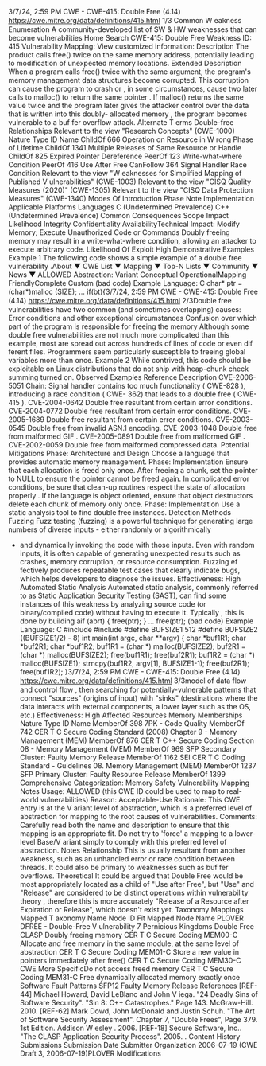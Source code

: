 3/7/24, 2:59 PM CWE - CWE-415: Double Free (4.14)
https://cwe.mitre.org/data/deﬁnitions/415.html 1/3
Common W eakness Enumeration
A community-developed list of SW & HW weaknesses that can become
vulnerabilities
Home Search
CWE-415: Double Free
Weakness ID: 415
Vulnerability Mapping: 
View customized information:
 Description
The product calls free() twice on the same memory address, potentially leading to modification of unexpected memory locations.
 Extended Description
When a program calls free() twice with the same argument, the program's memory management data structures become corrupted.
This corruption can cause the program to crash or , in some circumstances, cause two later calls to malloc() to return the same pointer .
If malloc() returns the same value twice and the program later gives the attacker control over the data that is written into this doubly-
allocated memory , the program becomes vulnerable to a buf fer overflow attack.
 Alternate T erms
Double-free
 Relationships
 Relevant to the view "Research Concepts" (CWE-1000)
Nature Type ID Name
ChildOf 666 Operation on Resource in W rong Phase of Lifetime
ChildOf 1341 Multiple Releases of Same Resource or Handle
ChildOf 825 Expired Pointer Dereference
PeerOf 123 Write-what-where Condition
PeerOf 416 Use After Free
CanFollow 364 Signal Handler Race Condition
 Relevant to the view "W eaknesses for Simplified Mapping of Published V ulnerabilities" (CWE-1003)
 Relevant to the view "CISQ Quality Measures (2020)" (CWE-1305)
 Relevant to the view "CISQ Data Protection Measures" (CWE-1340)
 Modes Of Introduction
Phase Note
Implementation
 Applicable Platforms
Languages
C (Undetermined Prevalence)
C++ (Undetermined Prevalence)
 Common Consequences
Scope Impact Likelihood
Integrity
Confidentiality
AvailabilityTechnical Impact: Modify Memory; Execute Unauthorized Code or Commands
Doubly freeing memory may result in a write-what-where condition, allowing an attacker to execute
arbitrary code.
 Likelihood Of Exploit
High
 Demonstrative Examples
Example 1
The following code shows a simple example of a double free vulnerability .About ▼ CWE List ▼ Mapping ▼ Top-N Lists ▼ Community ▼ News ▼
ALLOWED
Abstraction: Variant
Conceptual OperationalMapping
FriendlyComplete Custom
(bad code) Example Language: C 
char\* ptr = (char\*)malloc (SIZE);
...
if(bt){3/7/24, 2:59 PM CWE - CWE-415: Double Free (4.14)
https://cwe.mitre.org/data/deﬁnitions/415.html 2/3Double free vulnerabilities have two common (and sometimes overlapping) causes:
Error conditions and other exceptional circumstances
Confusion over which part of the program is responsible for freeing the memory
Although some double free vulnerabilities are not much more complicated than this example, most are spread out across hundreds of
lines of code or even dif ferent files. Programmers seem particularly susceptible to freeing global variables more than once.
Example 2
While contrived, this code should be exploitable on Linux distributions that do not ship with heap-chunk check summing turned on.
 Observed Examples
Reference Description
CVE-2006-5051 Chain: Signal handler contains too much functionality ( CWE-828 ), introducing a race condition ( CWE-
362) that leads to a double free ( CWE-415 ).
CVE-2004-0642 Double free resultant from certain error conditions.
CVE-2004-0772 Double free resultant from certain error conditions.
CVE-2005-1689 Double free resultant from certain error conditions.
CVE-2003-0545 Double free from invalid ASN.1 encoding.
CVE-2003-1048 Double free from malformed GIF .
CVE-2005-0891 Double free from malformed GIF .
CVE-2002-0059 Double free from malformed compressed data.
 Potential Mitigations
Phase: Architecture and Design
Choose a language that provides automatic memory management.
Phase: Implementation
Ensure that each allocation is freed only once. After freeing a chunk, set the pointer to NULL to ensure the pointer cannot be
freed again. In complicated error conditions, be sure that clean-up routines respect the state of allocation properly . If the
language is object oriented, ensure that object destructors delete each chunk of memory only once.
Phase: Implementation
Use a static analysis tool to find double free instances.
 Detection Methods
Fuzzing
Fuzz testing (fuzzing) is a powerful technique for generating large numbers of diverse inputs - either randomly or algorithmically
- and dynamically invoking the code with those inputs. Even with random inputs, it is often capable of generating unexpected
results such as crashes, memory corruption, or resource consumption. Fuzzing ef fectively produces repeatable test cases that
clearly indicate bugs, which helps developers to diagnose the issues.
Effectiveness: High
Automated Static Analysis
Automated static analysis, commonly referred to as Static Application Security Testing (SAST), can find some instances of this
weakness by analyzing source code (or binary/compiled code) without having to execute it. Typically , this is done by building aif (abrt) {
free(ptr);
}
...
free(ptr);
(bad code) Example Language: C 
#include 
#include 
#define BUFSIZE1 512
#define BUFSIZE2 ((BUFSIZE1/2) - 8)
int main(int argc, char \*\*argv) {
char \*buf1R1;
char \*buf2R1;
char \*buf1R2;
buf1R1 = (char \*) malloc(BUFSIZE2);
buf2R1 = (char \*) malloc(BUFSIZE2);
free(buf1R1);
free(buf2R1);
buf1R2 = (char \*) malloc(BUFSIZE1);
strncpy(buf1R2, argv[1], BUFSIZE1-1);
free(buf2R1);
free(buf1R2);
}3/7/24, 2:59 PM CWE - CWE-415: Double Free (4.14)
https://cwe.mitre.org/data/deﬁnitions/415.html 3/3model of data flow and control flow , then searching for potentially-vulnerable patterns that connect "sources" (origins of input)
with "sinks" (destinations where the data interacts with external components, a lower layer such as the OS, etc.)
Effectiveness: High
 Affected Resources
Memory
 Memberships
Nature Type ID Name
MemberOf 398 7PK - Code Quality
MemberOf 742 CER T C Secure Coding Standard (2008) Chapter 9 - Memory Management (MEM)
MemberOf 876 CER T C++ Secure Coding Section 08 - Memory Management (MEM)
MemberOf 969 SFP Secondary Cluster: Faulty Memory Release
MemberOf 1162 SEI CER T C Coding Standard - Guidelines 08. Memory Management (MEM)
MemberOf 1237 SFP Primary Cluster: Faulty Resource Release
MemberOf 1399 Comprehensive Categorization: Memory Safety
 Vulnerability Mapping Notes
Usage: ALLOWED (this CWE ID could be used to map to real-world vulnerabilities)
Reason: Acceptable-Use
Rationale:
This CWE entry is at the V ariant level of abstraction, which is a preferred level of abstraction for mapping to the root causes of
vulnerabilities.
Comments:
Carefully read both the name and description to ensure that this mapping is an appropriate fit. Do not try to 'force' a mapping to a
lower-level Base/V ariant simply to comply with this preferred level of abstraction.
 Notes
Relationship
This is usually resultant from another weakness, such as an unhandled error or race condition between threads. It could also be
primary to weaknesses such as buf fer overflows.
Theoretical
It could be argued that Double Free would be most appropriately located as a child of "Use after Free", but "Use" and "Release" are
considered to be distinct operations within vulnerability theory , therefore this is more accurately "Release of a Resource after
Expiration or Release", which doesn't exist yet.
 Taxonomy Mappings
Mapped T axonomy Name Node ID Fit Mapped Node Name
PLOVER DFREE - Double-Free V ulnerability
7 Pernicious Kingdoms Double Free
CLASP Doubly freeing memory
CER T C Secure Coding MEM00-C Allocate and free memory in the same module, at the same
level of abstraction
CER T C Secure Coding MEM01-C Store a new value in pointers immediately after free()
CER T C Secure Coding MEM30-C CWE More
SpecificDo not access freed memory
CER T C Secure Coding MEM31-C Free dynamically allocated memory exactly once
Software Fault Patterns SFP12 Faulty Memory Release
 References
[REF-44] Michael Howard, David LeBlanc and John V iega. "24 Deadly Sins of Software Security". "Sin 8: C++ Catastrophes."
Page 143. McGraw-Hill. 2010.
[REF-62] Mark Dowd, John McDonald and Justin Schuh. "The Art of Software Security Assessment". Chapter 7, "Double Frees",
Page 379. 1st Edition. Addison W esley . 2006.
[REF-18] Secure Software, Inc.. "The CLASP Application Security Process". 2005.
.
 Content History
 Submissions
Submission Date Submitter Organization
2006-07-19
(CWE Draft 3, 2006-07-19)PLOVER
 Modifications
